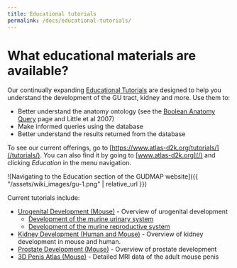 ```yaml
---
title: Educational tutorials
permalink: /docs/educational-tutorials/
---
```


# What educational materials are available?

Our continually expanding [Educational Tutorials](https://www.atlas-d2k.org/tutorials/) are designed to help you understand the development of the GU tract, kidney and more. Use them to:

* Better understand the anatomy ontology (see the [Boolean Anatomy Query]() page and Little et al 2007)
* Make informed queries using the database
* Better understand the results returned from the database

To see our current offerings, go to [https://www.atlas-d2k.org/tutorials/](/tutorials/). You can also find it by going to [www.atlas-d2k.org](/) and clicking *Education* in the menu navigation.

![Navigating to the Education section of the GUDMAP website]({{ "/assets/wiki_images/gu-1.png" | relative_url }})

Current tutorials include:

* [Urogenital Development (Mouse)](/tutorials/urogenital-dev/) - Overview of urogenital development
    * [Development of the murine urinary system](/tutorials/urogenital-dev/devmus.html)
    * [Development of the murine reproductive system](/tutorials/urogenital-dev/devmrs.html)
* [Kidney Development (Human and Mouse)](/tutorials/kidney-dev/index.html) - Overview of kidney development in mouse and human.
* [Prostate Development (Mouse)](/tutorials/prostate-dev/index.html) - Overview of prostate development
* [3D Penis Atlas (Mouse)](/tutorials/mri/) - Detailed MRI data of the adult mouse penis

